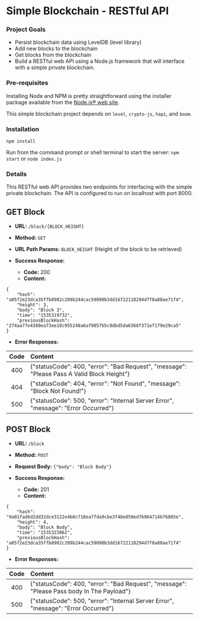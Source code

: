 # Simple Blockchain - RESTful API

### Project Goals

- Persist blockchain data using LevelDB (level library)
- Add new blocks to the blockchain
- Get blocks from the blockchain
- Build a RESTful web API using a Node.js framework that will interface with a simple private blockchain.

### Pre-requisites

Installing Node and NPM is pretty straightforward using the installer package available from the [Node.js® web site](https://nodejs.org/en/).

This simple blockchain project depends on `level`, `crypto-js`, `hapi`, and `boom`.


### Installation

```
npm install
```

Run from the command prompt or shell terminal to start the server: `npm start` or `node index.js`

### Details

This RESTful web API provides two endpoints for interfacing with the simple private blockchain.
The API is configured to run on localhost with port 8000.


**GET Block**
------
* **URL:** `/block/{BLOCK_HEIGHT}`
* **Method:** `GET`
* **URL Path Params:** `BLOCK_HEIGHT` (Height of the block to be retrieved)

* **Success Response:**
    * **Code:** 200
    * **Content:**

```
{
    "hash": "a05f2e23dca35ffb8982c209b244cac59098b3dd16722118294d7f8a88ae71f4",
    "height": 3,
    "body": "Block 3",
    "time": "1535319732",
    "previousBlockHash": "274aa77e4380ea73ee18c955248a6af9057b5c8dbd5da6368f371ef179e29ca5"
}
```

* **Error Responses:**

| Code   | Content                                                                                    |
|:------:|:-------------------------------------------------------------------------------------------|
| 400    | {"statusCode": 400, "error": "Bad Request", "message": "Please Pass A Valid Block Height"} |
| 404    | {"statusCode": 404, "error": "Not Found", "message": "Block Not Found!"}                   |
| 500    | {"statusCode": 500, "error": "Internal Server Error", "message": "Error Occurred"}         |


**POST Block**
------
* **URL:** `/block`
* **Method:** `POST`
* **Request Body:** `{"body": "Block Body"}`

* **Success Response:**
    * **Code:** 201
    * **Content:**

```
{
    "hash": "9a01fad6d2dd32dce3122e4b8c718ea7fda9cbe3f48e050ed76964714b76805e",
    "height": 4,
    "body": "Block Body",
    "time": "1535323062",
    "previousBlockHash": "a05f2e23dca35ffb8982c209b244cac59098b3dd16722118294d7f8a88ae71f4"
}
```

* **Error Responses:**

| Code   | Content                                                                                   |
|:------:|:------------------------------------------------------------------------------------------|
| 400    | {"statusCode": 400, "error": "Bad Request", "message": "Please Pass body In The Payload"} |
| 500    | {"statusCode": 500, "error": "Internal Server Error", "message": "Error Occurred"}        |
